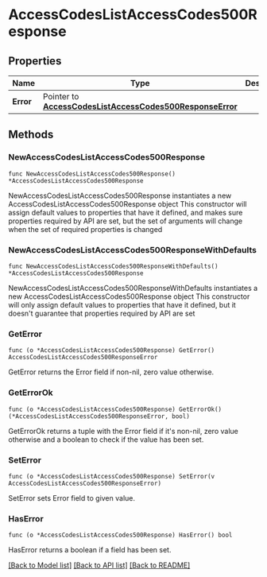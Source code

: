 # AccessCodesListAccessCodes500Response

## Properties

Name | Type | Description | Notes
------------ | ------------- | ------------- | -------------
**Error** | Pointer to [**AccessCodesListAccessCodes500ResponseError**](AccessCodesListAccessCodes500ResponseError.md) |  | [optional] 

## Methods

### NewAccessCodesListAccessCodes500Response

`func NewAccessCodesListAccessCodes500Response() *AccessCodesListAccessCodes500Response`

NewAccessCodesListAccessCodes500Response instantiates a new AccessCodesListAccessCodes500Response object
This constructor will assign default values to properties that have it defined,
and makes sure properties required by API are set, but the set of arguments
will change when the set of required properties is changed

### NewAccessCodesListAccessCodes500ResponseWithDefaults

`func NewAccessCodesListAccessCodes500ResponseWithDefaults() *AccessCodesListAccessCodes500Response`

NewAccessCodesListAccessCodes500ResponseWithDefaults instantiates a new AccessCodesListAccessCodes500Response object
This constructor will only assign default values to properties that have it defined,
but it doesn't guarantee that properties required by API are set

### GetError

`func (o *AccessCodesListAccessCodes500Response) GetError() AccessCodesListAccessCodes500ResponseError`

GetError returns the Error field if non-nil, zero value otherwise.

### GetErrorOk

`func (o *AccessCodesListAccessCodes500Response) GetErrorOk() (*AccessCodesListAccessCodes500ResponseError, bool)`

GetErrorOk returns a tuple with the Error field if it's non-nil, zero value otherwise
and a boolean to check if the value has been set.

### SetError

`func (o *AccessCodesListAccessCodes500Response) SetError(v AccessCodesListAccessCodes500ResponseError)`

SetError sets Error field to given value.

### HasError

`func (o *AccessCodesListAccessCodes500Response) HasError() bool`

HasError returns a boolean if a field has been set.


[[Back to Model list]](../README.md#documentation-for-models) [[Back to API list]](../README.md#documentation-for-api-endpoints) [[Back to README]](../README.md)


